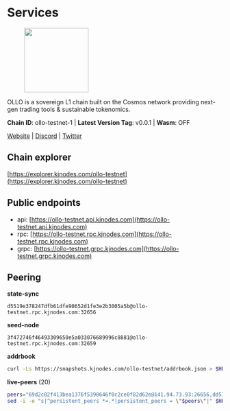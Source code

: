 # Services

<figure><img src="https://raw.githubusercontent.com/kj89/testnet_manuals/main/pingpub/logos/ollo.png" width="150" alt=""><figcaption></figcaption></figure>

OLLO is a sovereign L1 chain built on the Cosmos network providing  next-gen trading tools & sustainable tokenomics.

**Chain ID**: ollo-testnet-1 | **Latest Version Tag**: v0.0.1 | **Wasm**: OFF

[Website](https://www.ollostation.zone) | [Discord](https://discord.com/invite/GxBqZ9mSSm) | [Twitter](https://twitter.com/OLLOStation)


## Chain explorer
[https://explorer.kjnodes.com/ollo-testnet](https://explorer.kjnodes.com/ollo-testnet)

## Public endpoints

* api: [https://ollo-testnet.api.kjnodes.com](https://ollo-testnet.api.kjnodes.com)
* rpc: [https://ollo-testnet.rpc.kjnodes.com](https://ollo-testnet.rpc.kjnodes.com)
* grpc: [https://ollo-testnet.grpc.kjnodes.com](https://ollo-testnet.grpc.kjnodes.com)

## Peering

**state-sync**

```text
d5519e378247dfb61dfe90652d1fe3e2b3005a5b@ollo-testnet.rpc.kjnodes.com:32656
```

**seed-node**

```text
3f472746f46493309650e5a033076689996c8881@ollo-testnet.rpc.kjnodes.com:32659
```

**addrbook**
```bash
curl -Ls https://snapshots.kjnodes.com/ollo-testnet/addrbook.json > $HOME/.ollo/config/addrbook.json
```

**live-peers** (20)
```bash
peers="69d2c02f413bea1376f5398646f0c2ce0f82d62e@141.94.73.93:26656,dd577d8f2e997d7e70495640aff124ddb70d1a21@95.217.192.222:26656,b1c40c092d4c889d14ac8db36621c114f811d797@65.109.92.241:22046,2a8f0fada8b8b71b8154cf30ce44aebea1b5fe3d@146.59.116.136:26656,d5519e378247dfb61dfe90652d1fe3e2b3005a5b@65.109.68.190:32656,43da48176665407ebbe40f809a0ec2c84ab0579e@65.109.24.121:26656,3ea40f63890f10272201edf96d2a49e197e52091@65.108.105.48:18156,a553ae4af55d127300dd707a46e715b47a82610a@65.21.131.215:26626,dba5e8b41c4e369418f83a449966e4eb7ca05cd4@65.109.23.114:18156,5c2a752c9b1952dbed075c56c600c3a79b58c395@195.3.220.135:27006,536c816c0d32ceb601fcf047284f65dc68c0513a@65.21.134.202:26626,517786f9e5e9caf196fed64c2130528e0ef59643@65.109.70.23:18156,e8bdc07477c4a49acf1a4c91e3dc34fe2372169e@161.97.153.160:26656,1d576b61c0c56a9b6ef6dabf336fd3cf04c017b1@95.217.223.85:15656,8c4a28db4a9f4a37725d504d6f87fb5e1aee0266@49.12.216.13:46656,6aa3e31cc85922be69779df9747d7a08326a44f2@65.108.121.240:28656,0d642afa8df369a5021609c43bb7765a332a615f@65.109.106.91:17656,0ce58fd448e62aa0c06c2603d8e047b9c7f9a3e5@38.242.158.251:26656,42beefd08b5f8580177d1506220db3a548090262@65.108.195.29:26116,ade4d8bc8cbe014af6ebdf3cb7b1e9ad36f412c0@176.9.82.221:18156"
sed -i -e "s|^persistent_peers *=.*|persistent_peers = \"$peers\"|" $HOME/.ollo/config/config.toml
```
